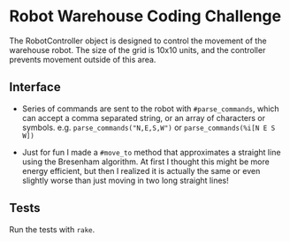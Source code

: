 # Robot Warehouse Coding Challenge

The RobotController object is designed to control the movement of the warehouse robot.
The size of the grid is 10x10 units, and the controller prevents movement outside of
this area.

## Interface

* Series of commands are sent to the robot with `#parse_commands`,
which can accept a comma separated string, or an array of characters or symbols.
e.g. `parse_commands("N,E,S,W")` or `parse_commands(%i[N E S W])`

* Just for fun I made a `#move_to` method that approximates a straight line using
the Bresenham algorithm. At first I thought this might be more energy efficient, but then I realized it is actually the same or even slightly worse than just moving in two long straight lines!

## Tests

Run the tests with `rake`.
